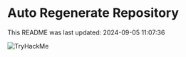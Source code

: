 # Auto Regenerate Repository

This README was last updated: 2024-09-05 11:07:36

 ![TryHackMe](https://tryhackme.com/badge/533634)